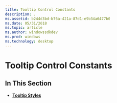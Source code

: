 ```yaml
---
title: Tooltip Control Constants
description: .
ms.assetid: b244d3bd-b76a-421a-87d1-e9b34a6477b0
ms.date: 05/31/2018
ms.topic: article
ms.author: windowssdkdev
ms.prod: windows
ms.technology: desktop
---
```


# Tooltip Control Constants

## In This Section

-   [**Tooltip Styles**](tooltip-styles.md)

 

 




